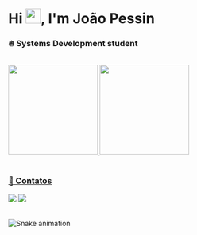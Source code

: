 <h1 align="left">Hi <img src="https://raw.githubusercontent.com/kaueMarques/kaueMarques/master/hi.gif" height="30px">, I'm João Pessin</h1>


### :fire: Systems Development student

<br/>

<div>
  <a href="https://github.com/joaopessin/">
  <img height="180em" src="https://github-readme-stats.vercel.app/api/top-langs/?username=joaopessin&layout=compact&langs_count=7&theme=dracula"/>
  <img height="180em" src="https://github-readme-stats.vercel.app/api?username=joaopessin&show_icons=true&theme=dracula&include_all_commits=true&count_private=true"/>
</div>

<br/>

### :speech_balloon: Contatos

<div>
  <a href = "jv.pessin20@gmail.com"><img src="https://img.shields.io/badge/Gmail-D14836?style=for-the-badge&logo=gmail&logoColor=white" target="_blank"></a>
  <a href="https://www.linkedin.com/in/joaopessin" target="_blank"><img src="https://img.shields.io/badge/-LinkedIn-%230077B5?style=for-the-badge&logo=linkedin&logoColor=white" target="_blank"></a>   
</div>

<br/>

![Snake animation](https://github.com/joaopessin/joaopessin/blob/output/github-contribution-grid-snake.svg)
